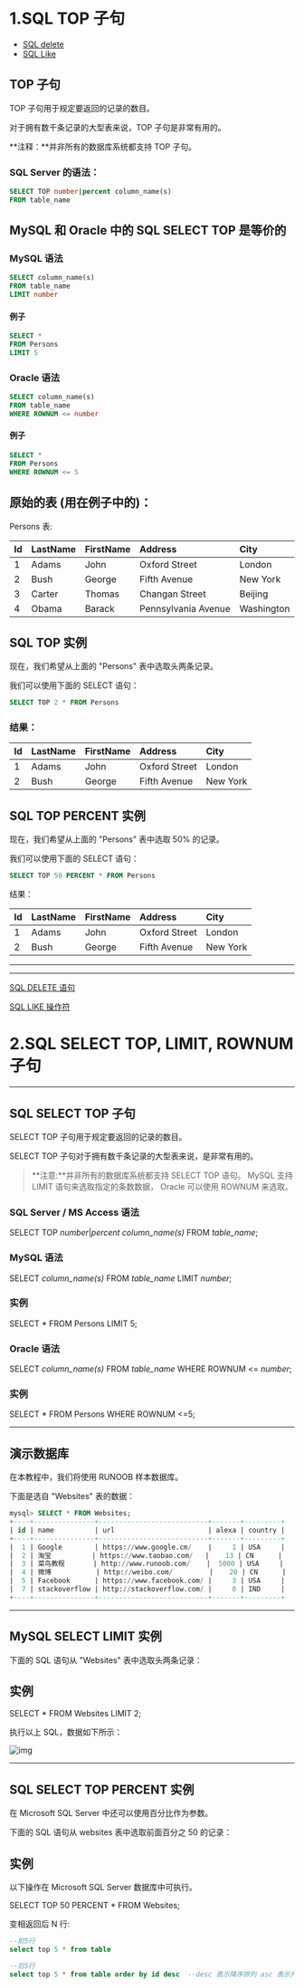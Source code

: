 # 1.SQL TOP 子句

- [SQL delete](https://www.w3school.com.cn/sql/sql_delete.asp)
- [SQL Like](https://www.w3school.com.cn/sql/sql_like.asp)

## TOP 子句

TOP 子句用于规定要返回的记录的数目。

对于拥有数千条记录的大型表来说，TOP 子句是非常有用的。

**注释：**并非所有的数据库系统都支持 TOP 子句。

### SQL Server 的语法：

```sql
SELECT TOP number|percent column_name(s)
FROM table_name
```

## MySQL 和 Oracle 中的 SQL SELECT TOP 是等价的

### MySQL 语法

```sql
SELECT column_name(s)
FROM table_name
LIMIT number
```

#### 例子

```sql
SELECT *
FROM Persons
LIMIT 5
```

### Oracle 语法

```sql
SELECT column_name(s)
FROM table_name
WHERE ROWNUM <= number
```

#### 例子

```sql
SELECT *
FROM Persons
WHERE ROWNUM <= 5
```

## 原始的表 (用在例子中的)：

Persons 表:

| Id   | LastName | FirstName | Address             | City       |
| :--- | :------- | :-------- | :------------------ | :--------- |
| 1    | Adams    | John      | Oxford Street       | London     |
| 2    | Bush     | George    | Fifth Avenue        | New York   |
| 3    | Carter   | Thomas    | Changan Street      | Beijing    |
| 4    | Obama    | Barack    | Pennsylvania Avenue | Washington |

## SQL TOP 实例

现在，我们希望从上面的 "Persons" 表中选取头两条记录。

我们可以使用下面的 SELECT 语句：

```sql
SELECT TOP 2 * FROM Persons
```

### 结果：

| Id   | LastName | FirstName | Address       | City     |
| :--- | :------- | :-------- | :------------ | :------- |
| 1    | Adams    | John      | Oxford Street | London   |
| 2    | Bush     | George    | Fifth Avenue  | New York |

## SQL TOP PERCENT 实例

现在，我们希望从上面的 "Persons" 表中选取 50% 的记录。

我们可以使用下面的 SELECT 语句：

```sql
SELECT TOP 50 PERCENT * FROM Persons
```

结果：

| Id   | LastName | FirstName | Address       | City     |
| :--- | :------- | :-------- | :------------ | :------- |
| 1    | Adams    | John      | Oxford Street | London   |
| 2    | Bush     | George    | Fifth Avenue  | New York |



-----------------------------------

-------------------------------------



[SQL DELETE 语句](https://www.runoob.com/sql/sql-delete.html)

[SQL LIKE 操作符](https://www.runoob.com/sql/sql-like.html) 

# 2.SQL SELECT TOP, LIMIT, ROWNUM 子句

------

## SQL SELECT TOP 子句

SELECT TOP 子句用于规定要返回的记录的数目。

SELECT TOP 子句对于拥有数千条记录的大型表来说，是非常有用的。

> **注意:**并非所有的数据库系统都支持 SELECT TOP 语句。 MySQL 支持 LIMIT 语句来选取指定的条数数据， Oracle 可以使用 ROWNUM 来选取。

### SQL Server / MS Access 语法

SELECT TOP *number*|*percent* *column_name(s)*
FROM *table_name*;

### MySQL 语法

SELECT *column_name(s)*
FROM *table_name*
LIMIT *number*;

### 实例

SELECT *
FROM Persons
LIMIT 5;

### Oracle 语法

SELECT *column_name(s)*
FROM *table_name*
WHERE ROWNUM <= *number*;

### 实例

SELECT *
FROM Persons
WHERE ROWNUM <=5;



------

## 演示数据库

在本教程中，我们将使用 RUNOOB 样本数据库。

下面是选自 "Websites" 表的数据：

```sql
mysql> SELECT * FROM Websites;
+----+---------------+---------------------------+-------+---------+
| id | name          | url                       | alexa | country |
+----+---------------+---------------------------+-------+---------+
|  1 | Google        | https://www.google.cm/    |     1 | USA     |
|  2 | 淘宝          | https://www.taobao.com/   |    13 | CN      |
|  3 | 菜鸟教程       | http://www.runoob.com/    |  5000 | USA     |
|  4 | 微博           | http://weibo.com/         |    20 | CN      |
|  5 | Facebook      | https://www.facebook.com/ |     3 | USA     |
|  7 | stackoverflow | http://stackoverflow.com/ |     0 | IND     |
+----+---------------+---------------------------+-------+---------+
```



------

## MySQL SELECT LIMIT 实例

下面的 SQL 语句从 "Websites" 表中选取头两条记录：

## 实例

SELECT * FROM Websites LIMIT 2;

执行以上 SQL，数据如下所示：

![img](https://i.loli.net/2021/07/21/n34Llr5OkWjcxI8.jpg)



------

## SQL SELECT TOP PERCENT 实例

在 Microsoft SQL Server 中还可以使用百分比作为参数。

下面的 SQL 语句从 websites 表中选取前面百分之 50 的记录：

## 实例

以下操作在 Microsoft SQL Server 数据库中可执行。

SELECT TOP 50 PERCENT * FROM Websites;



变相返回后 N 行:

```sql
--前5行
select top 5 * from table

--后5行
select top 5 * from table order by id desc  --desc 表示降序排列 asc 表示升序
```